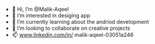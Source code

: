 - 👋 Hi, I’m @Malik-Aqeel
- 👀 I’m interested in desiging app
- 🌱 I’m currently learning about the andriod development
- 💞️ I’m looking to collaborate on creative projects
- 📫 www.linkedin.com/in/
malik-aqeel-03051a246


<!---
Malik-Aqeel/Malik-Aqeel is a ✨ special ✨ repository because its `README.md` (this file) appears on your GitHub profile.
You can click the Preview link to take a look at your changes.
--->
